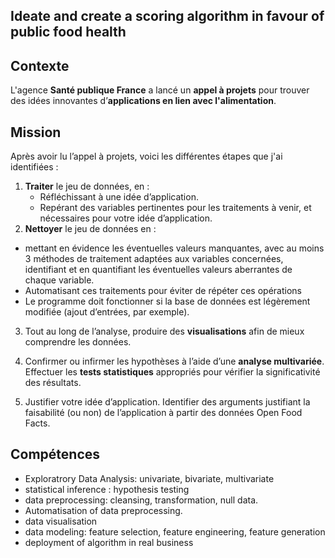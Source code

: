 ## Ideate and create a scoring algorithm in favour of public food health 

## Contexte
L'agence **Santé publique France** a lancé un **appel à projets** pour trouver des idées innovantes d’**applications en lien avec l'alimentation**. 

## Mission 
Après avoir lu l’appel à projets, voici les différentes étapes que j'ai identifiées :

1) **Traiter** le jeu de données, en :
      - Réfléchissant à une idée d’application.
      - Repérant des variables pertinentes pour les traitements à venir, et nécessaires pour votre idée d’application.
2) **Nettoyer** le jeu de données en :
- mettant en évidence les éventuelles valeurs manquantes, avec au moins 3 méthodes de traitement adaptées aux variables concernées, identifiant et en quantifiant les éventuelles valeurs aberrantes de chaque variable.
- Automatisant ces traitements pour éviter de répéter ces opérations
- Le programme doit fonctionner si la base de données est légèrement modifiée (ajout d’entrées, par exemple).

3) Tout au long de l’analyse, produire des **visualisations** afin de mieux comprendre les données. 

4) Confirmer ou infirmer les hypothèses à l’aide d’une **analyse multivariée**. Effectuer les **tests statistiques** appropriés pour vérifier la significativité des résultats.

5) Justifier votre idée d’application. Identifier des arguments justifiant la faisabilité (ou non) de l’application à partir des données Open Food Facts.


## Compétences 
- Exploratrory Data Analysis: univariate, bivariate, multivariate
- statistical inference : hypothesis testing 
- data preprocessing: cleansing, transformation, null data. 
- Automatisation of data preprocessing. 
- data visualisation 
- data modeling: feature selection, feature engineering, feature generation 
- deployment of algorithm in real business 

 
